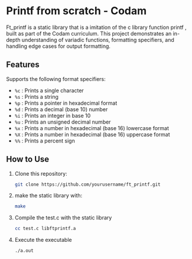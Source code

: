 # Printf from scratch - Codam

Ft_printf is a static library that is a imitation of the c library function printf , built as part of the Codam curriculum. This project demonstrates an in-depth understanding of variadic functions, formatting specifiers, and handling edge cases for output formatting.

## Features
Supports the following format specifiers:
- `%c` : Prints a single character
- `%s` : Prints a string
- `%p` : Prints a pointer in hexadecimal format
- `%d` : Prints a decimal (base 10) number
- `%i` : Prints an integer in base 10
- `%u` : Prints an unsigned decimal number
- `%x` : Prints a number in hexadecimal (base 16) lowercase format
- `%X` : Prints a number in hexadecimal (base 16) uppercase format
- `%%` : Prints a percent sign

## How to Use
1. Clone this repository:
   ```bash
   git clone https://github.com/yourusername/ft_printf.git
2. make the static library with:
    ```bash
    make
3. Compile the test.c with the static library
    ```bash
    cc test.c libftprintf.a
4. Execute the executable
    ```bash
    ./a.out